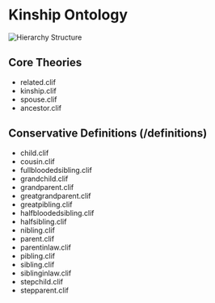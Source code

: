 
# Kinship Ontology
![Hierarchy Structure](https://raw.githubusercontent.com/gruninger/colore/master/ontologies/kinship/colore_kinship_hierarchy.jpg)

## Core Theories

* related.clif
* kinship.clif
* spouse.clif
* ancestor.clif

## Conservative Definitions (/definitions)
* child.clif
* cousin.clif
* fullbloodedsibling.clif
* grandchild.clif
* grandparent.clif
* greatgrandparent.clif
* greatpibling.clif
* halfbloodedsibling.clif
* halfsibling.clif
* nibling.clif
* parent.clif
* parentinlaw.clif
* pibling.clif
* sibling.clif
* siblinginlaw.clif
* stepchild.clif
* stepparent.clif
